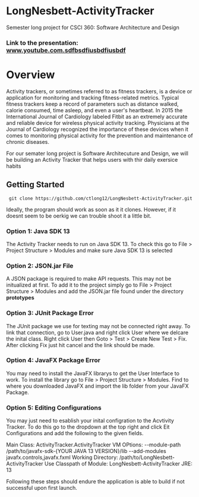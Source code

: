 # LongNesbett-ActivityTracker
Semester long project for CSCI 360: Software Architecture and Design

### Link to the presentation: www.youtube.com.sdfbsdfiusbdfiusbdf

# Overview
Activity trackers, or sometimes referred to as fitness trackers, is a device or application for monitoring and tracking fitness-related metrics. Typical fitness trackers keep a record of parameters such as distance walked, calorie consumed, time asleep, and even a user's heartbeat. In 2015 the International Journal of Cardiology labeled Fitbit as an extremely accurate and reliable device for wireless physical activity tracking. Physicians at the Journal of Cardiology recognized the importance of these devices when it comes to monitoring physical activity for the prevention and maintenance of chronic diseases. 

For our semater long project is Software Architecuture and Design, we will be building an Activity Tracker that helps users with thir daily exersice habits

## Getting Started

``` git clone https://github.com/ctlong12/LongNesbett-ActivityTracker.git```

Ideally, the program should work as soon as it it clones. However, if it doesnt seem to be oerkig we can trouble shoot it a little bit. 

### Option 1: Java SDK 13
The Activity Tracker needs to run on Java SDK 13. To check this go to File > Project Structure > Modules and make sure Java SDK 13 is selected

### Option 2: JSON.jar File
A JSON package is required to make API requests. This may not be initualized at first. To add it to the project simply go to 
File > Project Structure > Modules and add the JSON.jar file found under the directory **prototypes**

### Option 3: JUnit Package Error
The JUnit package we use for texting may not be connected right away. To link that connection, go to User.java and right click User where we delcare the inital class. Right click User then Goto > Test > Create New Test > Fix. After clicking Fix just hit cancel and the link should be made. 

### Option 4: JavaFX Package Error
You may need to install the JavaFX librarys to get the User Interface to work. To install the library go to File > Project Structure > Modules. Find to where you downloaded JavaFX and import the lib folder from your JavaFX Package. 

### Option 5: Editing Configurations 
You may just need to esablish your inital configration to the Acvtivity Tracker. To do this go to the dropdown at the top right and click Eit Configurations and add the following to the given fields. 

Main Class: ActivityTracker.ActivityTracker
VM OPtions: --module-path /path/to/javafx-sdk-{YOUR JAVA 13 VERSION}/lib --add-modules javafx.controls,javafx.fxml
Working Directory: /path/to/LongNesbett-ActivityTracker
Use Classpath of Module: LongNesbett-ActivityTracker
JRE: 13


Following these steps should endure the application is able to build if not successful upon first launch. 






